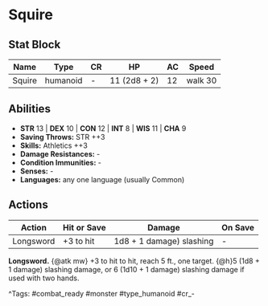 # Squire

## Stat Block

| Name | Type | CR | HP | AC | Speed |
|------|------|----|----|----|-------|
| Squire | humanoid | - | 11 (2d8 + 2) | 12 | walk 30 |

## Abilities

- **STR** 13 | **DEX** 10 | **CON** 12 | **INT** 8 | **WIS** 11 | **CHA** 9
- **Saving Throws:** STR ++3  
- **Skills:** Athletics ++3  
- **Damage Resistances:** -  
- **Condition Immunities:** -  
- **Senses:** -  
- **Languages:** any one language (usually Common)


## Actions

| Action | Hit or Save | Damage | On Save |
|--------|--------------|--------|----------|
| Longsword | +3 to hit | 1d8 + 1 damage) slashing | - |

**Longsword.** {@atk mw} +3 to hit to hit, reach 5 ft., one target. {@h}5 (1d8 + 1 damage) slashing damage, or 6 (1d10 + 1 damage) slashing damage if used with two hands.


^Tags: #combat_ready #monster #type_humanoid #cr_-